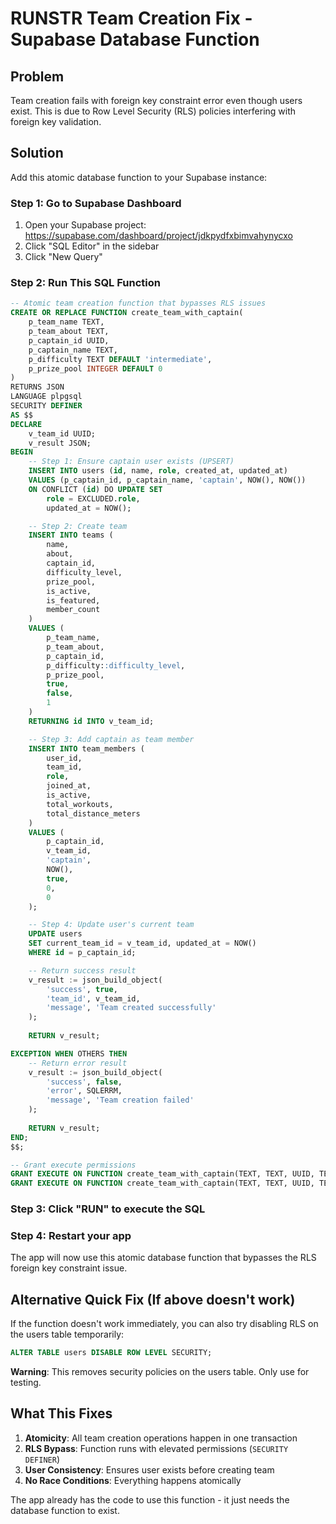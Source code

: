 # RUNSTR Team Creation Fix - Supabase Database Function

## Problem
Team creation fails with foreign key constraint error even though users exist. This is due to Row Level Security (RLS) policies interfering with foreign key validation.

## Solution
Add this atomic database function to your Supabase instance:

### Step 1: Go to Supabase Dashboard
1. Open your Supabase project: https://supabase.com/dashboard/project/jdkpydfxbimvahynycxo
2. Click "SQL Editor" in the sidebar
3. Click "New Query"

### Step 2: Run This SQL Function
```sql
-- Atomic team creation function that bypasses RLS issues
CREATE OR REPLACE FUNCTION create_team_with_captain(
    p_team_name TEXT,
    p_team_about TEXT,
    p_captain_id UUID,
    p_captain_name TEXT,
    p_difficulty TEXT DEFAULT 'intermediate',
    p_prize_pool INTEGER DEFAULT 0
)
RETURNS JSON
LANGUAGE plpgsql
SECURITY DEFINER
AS $$
DECLARE
    v_team_id UUID;
    v_result JSON;
BEGIN
    -- Step 1: Ensure captain user exists (UPSERT)
    INSERT INTO users (id, name, role, created_at, updated_at)
    VALUES (p_captain_id, p_captain_name, 'captain', NOW(), NOW())
    ON CONFLICT (id) DO UPDATE SET
        role = EXCLUDED.role,
        updated_at = NOW();

    -- Step 2: Create team
    INSERT INTO teams (
        name, 
        about, 
        captain_id, 
        difficulty_level, 
        prize_pool, 
        is_active, 
        is_featured, 
        member_count
    )
    VALUES (
        p_team_name, 
        p_team_about, 
        p_captain_id, 
        p_difficulty::difficulty_level, 
        p_prize_pool, 
        true, 
        false, 
        1
    )
    RETURNING id INTO v_team_id;

    -- Step 3: Add captain as team member
    INSERT INTO team_members (
        user_id, 
        team_id, 
        role, 
        joined_at, 
        is_active, 
        total_workouts, 
        total_distance_meters
    )
    VALUES (
        p_captain_id, 
        v_team_id, 
        'captain', 
        NOW(), 
        true, 
        0, 
        0
    );

    -- Step 4: Update user's current team
    UPDATE users 
    SET current_team_id = v_team_id, updated_at = NOW()
    WHERE id = p_captain_id;

    -- Return success result
    v_result := json_build_object(
        'success', true,
        'team_id', v_team_id,
        'message', 'Team created successfully'
    );
    
    RETURN v_result;

EXCEPTION WHEN OTHERS THEN
    -- Return error result
    v_result := json_build_object(
        'success', false,
        'error', SQLERRM,
        'message', 'Team creation failed'
    );
    
    RETURN v_result;
END;
$$;

-- Grant execute permissions
GRANT EXECUTE ON FUNCTION create_team_with_captain(TEXT, TEXT, UUID, TEXT, TEXT, INTEGER) TO authenticated;
GRANT EXECUTE ON FUNCTION create_team_with_captain(TEXT, TEXT, UUID, TEXT, TEXT, INTEGER) TO anon;
```

### Step 3: Click "RUN" to execute the SQL

### Step 4: Restart your app
The app will now use this atomic database function that bypasses the RLS foreign key constraint issue.

## Alternative Quick Fix (If above doesn't work)
If the function doesn't work immediately, you can also try disabling RLS on the users table temporarily:

```sql
ALTER TABLE users DISABLE ROW LEVEL SECURITY;
```

**Warning**: This removes security policies on the users table. Only use for testing.

## What This Fixes
1. **Atomicity**: All team creation operations happen in one transaction
2. **RLS Bypass**: Function runs with elevated permissions (`SECURITY DEFINER`)
3. **User Consistency**: Ensures user exists before creating team
4. **No Race Conditions**: Everything happens atomically

The app already has the code to use this function - it just needs the database function to exist.